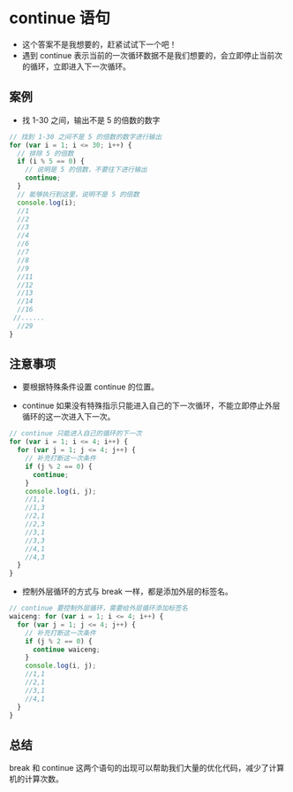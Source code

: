 # continue 语句

- 这个答案不是我想要的，赶紧试试下一个吧！
- 遇到 continue 表示当前的一次循环数据不是我们想要的，会立即停止当前次的循环，立即进入下一次循环。

## 案例

- 找 1-30 之间，输出不是 5 的倍数的数字

```js
// 找到 1-30 之间不是 5 的倍数的数字进行输出
for (var i = 1; i <= 30; i++) {
  // 排除 5 的倍数
  if (i % 5 == 0) {
    // 说明是 5 的倍数，不要往下进行输出
    continue;
  }
  // 能够执行到这里，说明不是 5 的倍数
  console.log(i);
  //1
  //2
  //3
  //4
  //6
  //7
  //8
  //9
  //11
  //12
  //13
  //14
  //16
 //......
  //29
}
```

## 注意事项

- 要根据特殊条件设置 continue 的位置。

- continue 如果没有特殊指示只能进入自己的下一次循环，不能立即停止外层循环的这一次进入下一次。

```js
// continue 只能进入自己的循环的下一次
for (var i = 1; i <= 4; i++) {
  for (var j = 1; j <= 4; j++) {
    // 补充打断这一次条件
    if (j % 2 == 0) {
      continue;
    }
    console.log(i, j);
    //1,1
    //1,3
    //2,1
    //2,3
    //3,1
    //3,3
    //4,1
    //4,3
  }
}
```

- 控制外层循环的方式与 break 一样，都是添加外层的标签名。

```js
// continue 要控制外层循环，需要给外层循环添加标签名
waiceng: for (var i = 1; i <= 4; i++) {
  for (var j = 1; j <= 4; j++) {
    // 补充打断这一次条件
    if (j % 2 == 0) {
      continue waiceng;
    }
    console.log(i, j);
    //1,1
    //2,1
    //3,1
    //4,1
  }
}
```

## 总结

break 和 continue 这两个语句的出现可以帮助我们大量的优化代码，减少了计算机的计算次数。
